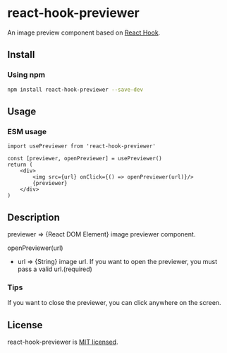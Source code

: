 # react-hook-previewer
An image preview component based on [React Hook](https://reactjs.org/docs/hooks-intro.html).

## Install
### Using npm
```bash
npm install react-hook-previewer --save-dev
```

## Usage
### ESM usage
```
import usePreviewer from 'react-hook-previewer'

const [previewer, openPreviewer] = usePreviewer()
return (
    <div>
        <img src={url} onClick={() => openPreviewer(url)}/>
        {previewer}
    </div>
)
```

## Description
previewer => {React DOM Element} image previewer component.

openPreviewer(url)
- url => {String} image url. If you want to open the previewer, you must pass a valid url.(required)

### Tips
If you want to close the previewer, you can click anywhere on the screen.

## License
react-hook-previewer is [MIT licensed](https://github.com/AmoyDreamer/react-hook-previewer/blob/master/LICENSE).
